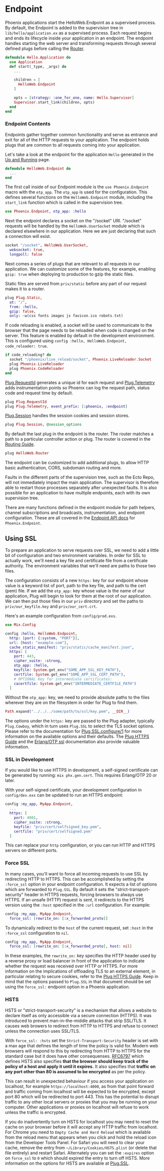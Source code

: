 # Endpoint

Phoenix applications start the HelloWeb.Endpoint as a supervised process. By default, the Endpoint is added to the supervision tree in `lib/hello/application.ex` as a supervised process. Each request begins and ends its lifecycle inside your application in an endpoint. The endpoint handles starting the web server and transforming requests through several defined plugs before calling the [Router](routing.html).


```elixir
defmodule Hello.Application do
  use Application
  def start(_type, _args) do
    ...

    children = [
      HelloWeb.Endpoint
    ]

    opts = [strategy: :one_for_one, name: Hello.Supervisor]
    Supervisor.start_link(children, opts)
  end
end
```

### Endpoint Contents

Endpoints gather together common functionality and serve as entrance and exit for all of the HTTP requests to your application. The endpoint holds plugs that are common to all requests coming into your application.

Let's take a look at the endpoint for the application `Hello` generated in the [Up and Running](up_and_running.html) page.

```elixir
defmodule HelloWeb.Endpoint do
  ...
end
```
The first call inside of our Endpoint module is the `use Phoenix.Endpoint` macro with the `otp_app`. The `otp_app` is used for the configuration. This defines several functions on the `HelloWeb.Endpoint` module, including the `start_link` function which is called in the supervision tree.

```elixir
use Phoenix.Endpoint, otp_app: :hello
```

Next the endpoint declares a socket on the "/socket" URI. "/socket" requests will be handled by the `HelloWeb.UserSocket` module which is declared elsewhere in our application. Here we are just declaring that such a connection will exist.

```elixir
socket "/socket", HelloWeb.UserSocket,
  websocket: true,
  longpoll: false
```

Next comes a series of plugs that are relevant to all requests in our application. We can customize some of the features, for example, enabling `gzip: true` when deploying to production to gzip the static files.

Static files are served from `priv/static` before any part of our request makes it to a router.

```elixir
plug Plug.Static,
  at: "/",
  from: :hello,
  gzip: false,
  only: ~w(css fonts images js favicon.ico robots.txt)
```
If code reloading is enabled, a socket will be used to communicate to the browser that the page needs to be reloaded when code is changed on the server. This feature is enabled by default in the development environment. This is configured using `config :hello, HelloWeb.Endpoint, code_reloader: true`.

```elixir
if code_reloading? do
  socket "/phoenix/live_reload/socket", Phoenix.LiveReloader.Socket
  plug Phoenix.LiveReloader
  plug Phoenix.CodeReloader
end
```

[Plug.RequestId](https://hexdocs.pm/plug/Plug.RequestId.html) generates a unique id for each request and [Plug.Telemetry](https://hexdocs.pm/plug/Plug.Telemetry.html) adds instrumentation points so Phoenix can log the request path, status code and request time by default.

```elixir
plug Plug.RequestId
plug Plug.Telemetry, event_prefix: [:phoenix, :endpoint]
```

[Plug.Session](https://hexdocs.pm/plug/Plug.Session.html) handles the session cookies and session stores.

```elixir
plug Plug.Session, @session_options
```

By default the last plug in the endpoint is the router. The router matches a path to a particular controller action or plug. The router is covered in the [Routing Guide](routing.html).

```elixir
plug HelloWeb.Router
```

The endpoint can be customized to add additional plugs, to allow HTTP basic authentication, CORS, subdomain routing and more.

Faults in the different parts of the supervision tree, such as the Ecto Repo, will not immediately impact the main application. The supervisor is therefore able to restart those processes separately after unexpected faults. It is also possible for an application to have multiple endpoints, each with its own supervision tree.

There are many functions defined in the endpoint module for path helpers, channel subscriptions and broadcasts, instrumentation, and endpoint configuration. These are all covered in the [Endpoint API docs](Phoenix.Endpoint.html#module-endpoint-api) for `Phoenix.Endpoint`.


## Using SSL

To prepare an application to serve requests over SSL, we need to add a little bit of configuration and two environment variables. In order for SSL to actually work, we'll need a key file and certificate file from a certificate authority. The environment variables that we'll need are paths to those two files.

The configuration consists of a new `https:` key for our endpoint whose value is a keyword list of port, path to the key file, and path to the cert (pem) file. If we add the `otp_app:` key whose value is the name of our application, Plug will begin to look for them at the root of our application. We can then put those files in our `priv` directory and set the paths to `priv/our_keyfile.key` and `priv/our_cert.crt`.

Here's an example configuration from `config/prod.exs`.

```elixir
use Mix.Config

config :hello, HelloWeb.Endpoint,
  http: [port: {:system, "PORT"}],
  url: [host: "example.com"],
  cache_static_manifest: "priv/static/cache_manifest.json",
  https: [
    port: 443,
    cipher_suite: :strong,
    otp_app: :hello,
    keyfile: System.get_env("SOME_APP_SSL_KEY_PATH"),
    certfile: System.get_env("SOME_APP_SSL_CERT_PATH"),
    # OPTIONAL Key for intermediate certificates:
    cacertfile: System.get_env("INTERMEDIATE_CERTFILE_PATH")
  ]

```

Without the `otp_app:` key, we need to provide absolute paths to the files wherever they are on the filesystem in order for Plug to find them.

```elixir
Path.expand("../../../some/path/to/ssl/key.pem", __DIR__)
```

The options under the `https:` key are passed to the Plug adapter, typically `Plug.Cowboy`, which in turn uses `Plug.SSL` to select the TLS socket options. Please refer to the documentation for [Plug.SSL.configure/1](https://hexdocs.pm/plug/Plug.SSL.html#configure/1) for more information on the available options and their defaults. The [Plug HTTPS Guide](https://hexdocs.pm/plug/https.html) and the [Erlang/OTP ssl](http://erlang.org/doc/man/ssl.html) documentation also provide valuable information.


### SSL in Development

If you would like to use HTTPS in development, a self-signed certificate can be generated by running: `mix phx.gen.cert`. This requires Erlang/OTP 20 or later.

With your self-signed certificate, your development configuration in `config/dev.exs` can be updated to run an HTTPS endpoint:

```elixir
config :my_app, MyApp.Endpoint,
  ...
  https: [
    port: 4001,
    cipher_suite: :strong,
    keyfile: "priv/cert/selfsigned_key.pem",
    certfile: "priv/cert/selfsigned.pem"
  ]
```

This can replace your `http` configuration, or you can run HTTP and HTTPS servers on different ports.

### Force SSL

In many cases, you'll want to force all incoming requests to use SSL by redirecting HTTP to HTTPS. This can be accomplished by setting the `:force_ssl` option in your endpoint configuration. It expects a list of options which are forwarded to `Plug.SSL`. By default it sets the "strict-transport-security" header in HTTPS requests, forcing browsers to always use HTTPS. If an unsafe (HTTP) request is sent, it redirects to the HTTPS version using the `:host` specified in the `:url` configuration. For example:

```elixir
config :my_app, MyApp.Endpoint,
  force_ssl: [rewrite_on: [:x_forwarded_proto]]
```

To dynamically redirect to the `host` of the current request, set `:host` in the `:force_ssl` configuration to `nil`.

```elixir
config :my_app, MyApp.Endpoint,
  force_ssl: [rewrite_on: [:x_forwarded_proto], host: nil]
```

In these examples, the `rewrite_on:` key specifies the HTTP header used by a reverse proxy or load balancer in front of the application to indicate whether the request was received over HTTP or HTTPS. For more information on the implications of offloading TLS to an external element, in particular relating to secure cookies, refer to the [Plug HTTPS Guide](https://hexdocs.pm/plug/https.html#offloading-tls). Keep in mind that the options passed to `Plug.SSL` in that document should be set using the `force_ssl:` endpoint option in a Phoenix application.

### HSTS

HSTS or "strict-transport-security" is a mechanism that allows a website to declare itself as only accessible via a secure connection (HTTPS). It was introduced to prevent man-in-the-middle attacks that strip SSL/TLS. It causes web browers to redirect from HTTP to HTTPS and refuse to connect unless the connection uses SSL/TLS.

With `force_ssl: :hsts` set the `Strict-Transport-Security` header is set with a max age that defines the length of time the policy is valid for. Modern web browsers will respond to this by redirecting from HTTP to HTTPS for the standard case but it does have other consequenses. [RFC6797](https://tools.ietf.org/html/rfc6797) which defines HSTS also specifies **that the browser should keep track of the policy of a host and apply it until it expires.** It also specifies that **traffic on any port other than 80 is assumed to be encrypted** as per the policy.

This can result in unexpected behaviour if you access your application on localhost, for example `https://localhost:4000`, as from that point forward and traffic coming from localhost will be expected to be encrypted, except port 80 which will be redirected to port 443. This has the potential to disrupt traffic to any other local servers or proxies that you may be running on your computer. Other applications or proxies on localhost will refuse to work unless the traffic is encrypted.

If you do inadvertently turn on HSTS for localhost you may need to reset the cache on your browser before it will accept any HTTP traffic from localhost. For Chrome you need to `Empty Cache and Hard Reload` which is available from the reload menu that appears when you click and hold the reload icon from the Developer Tools Panel. For Safari you will need to clear your cache, remove the entry from `~/Library/Cookies/HSTS.plist` (or delete that file entirely) and restart Safari. Alternately you can set the `:expires` option on `force_ssl` to `0` which should expired the entry to turn off HSTS. More information on the options for HSTS are available at [Plug.SSL](https://hexdocs.pm/plug/Plug.SSL.html).
